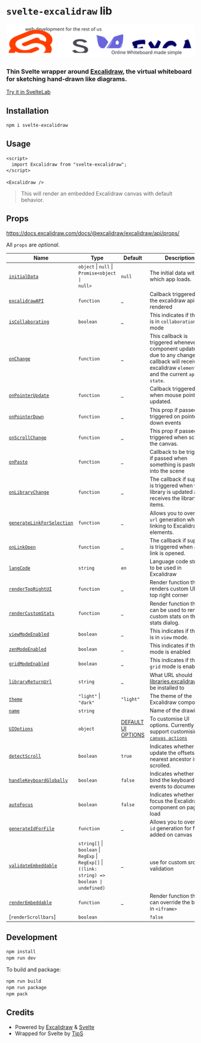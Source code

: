 # `svelte-excalidraw` lib

![banner](/README.excalidraw.svg)

### Thin Svelte wrapper around [Excalidraw](https://github.com/excalidraw/excalidraw), the virtual whiteboard for sketching hand-drawn like diagrams.

[Try it in SvelteLab](https://www.sveltelab.dev/yo9bz95u2mwe5m6)

## Installation

```bash
npm i svelte-excalidraw
```

## Usage

```svelte
<script>
  import Excalidraw from "svelte-excalidraw";
</script>

<Excalidraw />
```

> This will render an embedded Excalidraw canvas with default behavior.

## Props

https://docs.excalidraw.com/docs/@excalidraw/excalidraw/api/props/

All `props` are _optional_.

| Name | Type | Default | Description |
| --- | --- | --- | --- |
| [`initialData`](https://docs.excalidraw.com/docs/@excalidraw/excalidraw/api/props/initialdata) | `object` &#124; `null` &#124; <code>Promise<object &#124; null></code> | `null` | The initial data with which app loads. |
| [`excalidrawAPI`](https://docs.excalidraw.com/docs/@excalidraw/excalidraw/api/props/excalidraw-api) | `function` | \_ | Callback triggered with the excalidraw api once rendered |
| [`isCollaborating`](https://docs.excalidraw.com/docs/@excalidraw/excalidraw/api/props#iscollaborating) | `boolean` | \_ | This indicates if the app is in `collaboration` mode |
| [`onChange`](https://docs.excalidraw.com/docs/@excalidraw/excalidraw/api/props#onchange) | `function` | \_ | This callback is triggered whenever the component updates due to any change. This callback will receive the excalidraw `elements` and the current `app state`. |
| [`onPointerUpdate`](https://docs.excalidraw.com/docs/@excalidraw/excalidraw/api/props#onpointerupdate) | `function` | \_ | Callback triggered when mouse pointer is updated. |
| [`onPointerDown`](https://docs.excalidraw.com/docs/@excalidraw/excalidraw/api/props#onpointerdown) | `function` | \_ | This prop if passed gets triggered on pointer down events |
| [`onScrollChange`](https://docs.excalidraw.com/docs/@excalidraw/excalidraw/api/props#onscrollchange) | `function` | \_ | This prop if passed gets triggered when scrolling the canvas. |
| [`onPaste`](https://docs.excalidraw.com/docs/@excalidraw/excalidraw/api/props#onpaste) | `function` | \_ | Callback to be triggered if passed when something is pasted into the scene |
| [`onLibraryChange`](https://docs.excalidraw.com/docs/@excalidraw/excalidraw/api/props#onlibrarychange) | `function` | \_ | The callback if supplied is triggered when the library is updated and receives the library items. |
| [`generateLinkForSelection`](https://docs.excalidraw.com/docs/@excalidraw/excalidraw/api/props#generatelinkforselection) | `function` | \_ | Allows you to override `url` generation when linking to Excalidraw elements. |
| [`onLinkOpen`](https://docs.excalidraw.com/docs/@excalidraw/excalidraw/api/props#onlinkopen) | `function` | \_ | The callback if supplied is triggered when any link is opened. |
| [`langCode`](https://docs.excalidraw.com/docs/@excalidraw/excalidraw/api/props#langcode) | `string` | `en` | Language code string to be used in Excalidraw |
| [`renderTopRightUI`](https://docs.excalidraw.com/docs/@excalidraw/excalidraw/api/props/render-props#rendertoprightui) | `function` | \_ | Render function that renders custom UI in top right corner |
| [`renderCustomStats`](https://docs.excalidraw.com/docs/@excalidraw/excalidraw/api/props/render-props#rendercustomstats) | `function` | \_ | Render function that can be used to render custom stats on the stats dialog. |
| [`viewModeEnabled`](https://docs.excalidraw.com/docs/@excalidraw/excalidraw/api/props#viewmodeenabled) | `boolean` | \_ | This indicates if the app is in `view` mode. |
| [`zenModeEnabled`](https://docs.excalidraw.com/docs/@excalidraw/excalidraw/api/props#zenmodeenabled) | `boolean` | \_ | This indicates if the `zen` mode is enabled |
| [`gridModeEnabled`](https://docs.excalidraw.com/docs/@excalidraw/excalidraw/api/props#gridmodeenabled) | `boolean` | \_ | This indicates if the `grid` mode is enabled |
| [`libraryReturnUrl`](https://docs.excalidraw.com/docs/@excalidraw/excalidraw/api/props#libraryreturnurl) | `string` | \_ | What URL should [libraries.excalidraw.com](https://libraries.excalidraw.com) be installed to |
| [`theme`](https://docs.excalidraw.com/docs/@excalidraw/excalidraw/api/props#theme) | `"light"` &#124; `"dark"` | `"light"` | The theme of the Excalidraw component |
| [`name`](https://docs.excalidraw.com/docs/@excalidraw/excalidraw/api/props#name) | `string` |  | Name of the drawing |
| [`UIOptions`](https://docs.excalidraw.com/docs/@excalidraw/excalidraw/api/props/ui-options) | `object` | [DEFAULT UI OPTIONS](https://github.com/excalidraw/excalidraw/blob/master/packages/excalidraw/constants.ts#L151) | To customise UI options. Currently we support customising [`canvas actions`](https://docs.excalidraw.com/docs/@excalidraw/excalidraw/api/props/ui-options#canvasactions) |
| [`detectScroll`](https://docs.excalidraw.com/docs/@excalidraw/excalidraw/api/props#detectscroll) | `boolean` | `true` | Indicates whether to update the offsets when nearest ancestor is scrolled. |
| [`handleKeyboardGlobally`](https://docs.excalidraw.com/docs/@excalidraw/excalidraw/api/props#handlekeyboardglobally) | `boolean` | `false` | Indicates whether to bind the keyboard events to document. |
| [`autoFocus`](https://docs.excalidraw.com/docs/@excalidraw/excalidraw/api/props#autofocus) | `boolean` | `false` | Indicates whether to focus the Excalidraw component on page load |
| [`generateIdForFile`](https://docs.excalidraw.com/docs/@excalidraw/excalidraw/api/props#generateidforfile) | `function` | \_ | Allows you to override `id` generation for files added on canvas |
| [`validateEmbeddable`](https://docs.excalidraw.com/docs/@excalidraw/excalidraw/api/props#validateembeddable) | `string[]` \| `boolean` \| `RegExp` \| `RegExp[]` \| <code>((link: string) => boolean &#124; undefined)</code> | \_ | use for custom src url validation |
| [`renderEmbeddable`](https://docs.excalidraw.com/docs/@excalidraw/excalidraw/api/props/render-props#renderEmbeddable) | `function` | \_ | Render function that can override the built-in `<iframe>` |
| [`renderScrollbars`] | `boolean`| | `false` | Indicates whether scrollbars will be shown

## Development

```bash
npm install
npm run dev
```

To build and package:

```bash
npm run build
npm run package
npm pack
```

## Credits

- Powered by [Excalidraw](https://github.com/excalidraw/excalidraw?tab=readme-ov-file#readme) & [Svelte](https://svelte.dev/)
- Wrapped for Svelte by [TipS](https://tips.dev/)
